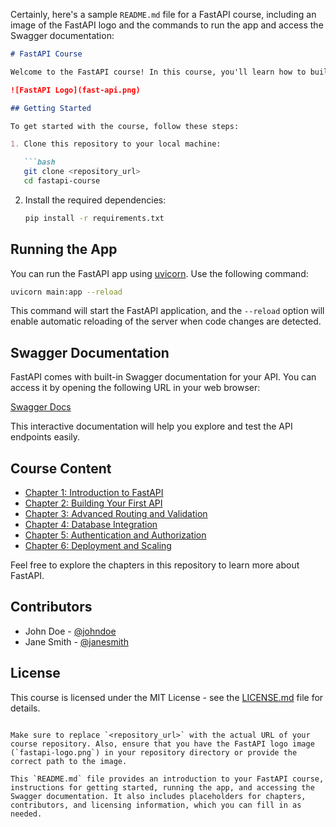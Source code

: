 Certainly, here's a sample `README.md` file for a FastAPI course, including an image of the FastAPI logo and the commands to run the app and access the Swagger documentation:

```markdown
# FastAPI Course

Welcome to the FastAPI course! In this course, you'll learn how to build blazing-fast web APIs with FastAPI.

![FastAPI Logo](fast-api.png)

## Getting Started

To get started with the course, follow these steps:

1. Clone this repository to your local machine:

   ```bash
   git clone <repository_url>
   cd fastapi-course
   ```

2. Install the required dependencies:

   ```bash
   pip install -r requirements.txt
   ```

## Running the App

You can run the FastAPI app using [uvicorn](https://www.uvicorn.org/). Use the following command:

```bash
uvicorn main:app --reload
```

This command will start the FastAPI application, and the `--reload` option will enable automatic reloading of the server when code changes are detected.

## Swagger Documentation

FastAPI comes with built-in Swagger documentation for your API. You can access it by opening the following URL in your web browser:

[Swagger Docs](http://127.0.0.1:8000/docs)

This interactive documentation will help you explore and test the API endpoints easily.

## Course Content

- [Chapter 1: Introduction to FastAPI](chapters/chapter1.md)
- [Chapter 2: Building Your First API](chapters/chapter2.md)
- [Chapter 3: Advanced Routing and Validation](chapters/chapter3.md)
- [Chapter 4: Database Integration](chapters/chapter4.md)
- [Chapter 5: Authentication and Authorization](chapters/chapter5.md)
- [Chapter 6: Deployment and Scaling](chapters/chapter6.md)

Feel free to explore the chapters in this repository to learn more about FastAPI.

## Contributors

- John Doe - [@johndoe](https://github.com/johndoe)
- Jane Smith - [@janesmith](https://github.com/janesmith)

## License

This course is licensed under the MIT License - see the [LICENSE.md](LICENSE.md) file for details.
```

Make sure to replace `<repository_url>` with the actual URL of your course repository. Also, ensure that you have the FastAPI logo image (`fastapi-logo.png`) in your repository directory or provide the correct path to the image.

This `README.md` file provides an introduction to your FastAPI course, instructions for getting started, running the app, and accessing the Swagger documentation. It also includes placeholders for chapters, contributors, and licensing information, which you can fill in as needed.
